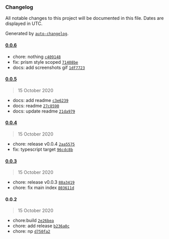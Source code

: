 ### Changelog

All notable changes to this project will be documented in this file. Dates are displayed in UTC.

Generated by [`auto-changelog`](https://github.com/CookPete/auto-changelog).

#### [0.0.6](https://github.com/JasKang/vite-plugin-vuedoc/compare/0.0.5...0.0.6)

- chore: nothing [`c409148`](https://github.com/JasKang/vite-plugin-vuedoc/commit/c4091480fed042d921b611c690ba19cd9ce7c45d)
- fix: prism style scoped [`71408be`](https://github.com/JasKang/vite-plugin-vuedoc/commit/71408bef0484ae2d29ddd2097c66e77ca3231f77)
- docs: add screenshots gif [`1df7723`](https://github.com/JasKang/vite-plugin-vuedoc/commit/1df7723f764047606ab35227b50d714cb28da918)

#### [0.0.5](https://github.com/JasKang/vite-plugin-vuedoc/compare/0.0.4...0.0.5)

> 15 October 2020

- docs: add readme [`c3e6239`](https://github.com/JasKang/vite-plugin-vuedoc/commit/c3e6239da110d98dadde36a264d9e683839fdc02)
- docs: readme [`27c8590`](https://github.com/JasKang/vite-plugin-vuedoc/commit/27c85905c3d0f1663170cb3fc53820e546b91b3d)
- docs: update readme [`21da979`](https://github.com/JasKang/vite-plugin-vuedoc/commit/21da9795e83f2b81981d34420d4e2d4810c19c95)

#### [0.0.4](https://github.com/JasKang/vite-plugin-vuedoc/compare/0.0.3...0.0.4)

> 15 October 2020

- chore: release v0.0.4 [`2aa5575`](https://github.com/JasKang/vite-plugin-vuedoc/commit/2aa5575d517c5c692fc6eaa49c204c2db7b61e50)
- fix: typescript target [`96cdc8b`](https://github.com/JasKang/vite-plugin-vuedoc/commit/96cdc8b642a0a6a8c1bfd38095c49041307456dd)

#### [0.0.3](https://github.com/JasKang/vite-plugin-vuedoc/compare/0.0.2...0.0.3)

> 15 October 2020

- chore: release v0.0.3 [`88a3419`](https://github.com/JasKang/vite-plugin-vuedoc/commit/88a341918613c02e69233430d4207426080804ba)
- chore: fix main index [`803611d`](https://github.com/JasKang/vite-plugin-vuedoc/commit/803611dd0944f959413e940b170f3c0e6436bf8b)

#### 0.0.2

> 15 October 2020

- chore:build [`2e26bea`](https://github.com/JasKang/vite-plugin-vuedoc/commit/2e26bea9d36cb5292e659daf0e2983322c91e3bd)
- chore: add release [`b236a0c`](https://github.com/JasKang/vite-plugin-vuedoc/commit/b236a0c0e8b4d65bcc8b1b032cf2ec525e81cd9f)
- chore: np [`d750fa2`](https://github.com/JasKang/vite-plugin-vuedoc/commit/d750fa2bd4364290f37d96bb5c7b95f348b7ae3c)
